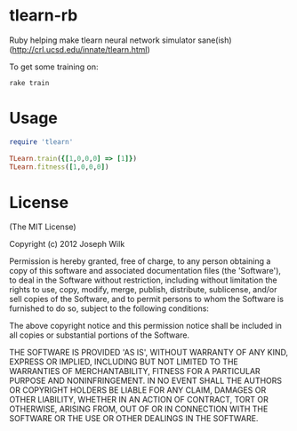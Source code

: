 tlearn-rb
=========

Ruby helping make tlearn neural network simulator sane(ish) (http://crl.ucsd.edu/innate/tlearn.html)

To get some training on:

<pre><code>rake train
</code></pre>

Usage
=========

```ruby
require 'tlearn'
  
TLearn.train({[1,0,0,0] => [1]})
TLearn.fitness([1,0,0,0])
```

License
=========

(The MIT License)

Copyright (c) 2012 Joseph Wilk

Permission is hereby granted, free of charge, to any person obtaining
a copy of this software and associated documentation files (the
'Software'), to deal in the Software without restriction, including
without limitation the rights to use, copy, modify, merge, publish,
distribute, sublicense, and/or sell copies of the Software, and to
permit persons to whom the Software is furnished to do so, subject to
the following conditions:

The above copyright notice and this permission notice shall be
included in all copies or substantial portions of the Software.

THE SOFTWARE IS PROVIDED 'AS IS', WITHOUT WARRANTY OF ANY KIND,
EXPRESS OR IMPLIED, INCLUDING BUT NOT LIMITED TO THE WARRANTIES OF
MERCHANTABILITY, FITNESS FOR A PARTICULAR PURPOSE AND NONINFRINGEMENT.
IN NO EVENT SHALL THE AUTHORS OR COPYRIGHT HOLDERS BE LIABLE FOR ANY
CLAIM, DAMAGES OR OTHER LIABILITY, WHETHER IN AN ACTION OF CONTRACT,
TORT OR OTHERWISE, ARISING FROM, OUT OF OR IN CONNECTION WITH THE
SOFTWARE OR THE USE OR OTHER DEALINGS IN THE SOFTWARE.